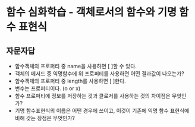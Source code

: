 # 함수 심화학습 - 객체로서의 함수와 기명 함수 표현식

## 자문자답
* 함수객체의 프로퍼티 중 name을 사용하면 [ ]할 수 있다.
* 객체의 메서드 중 익명함수에 위 프로퍼티를 사용하면 어떤 결과값이 나오는가?
* 함수객체의 프로퍼티 중 length를 사용하면 [ ]한다.
* 변수는 프로퍼티이다. (o or x)
* 함수 프로퍼티에 정보를 저장하는 것과 클로저를 사용하는 것의 차이점은 무엇인가?
* 기명 함수표현식의 이름은 어떤 경우에 쓰이고, 이것이 기존에 익명 함수 표현식에 비해 갖는 장점은 무엇인가?
